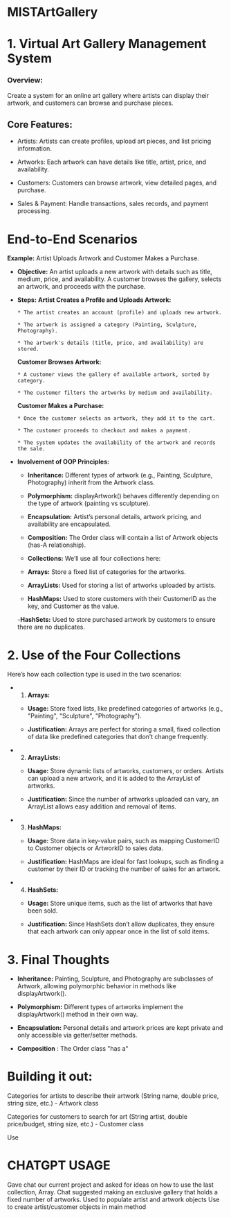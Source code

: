 # MISTArtGallery

# 1. Virtual Art Gallery Management System
<h3>Overview:</h3>
Create a system for an online art gallery where artists can display their artwork, and customers can browse and purchase pieces. 
<h2>Core Features:</h2>

* Artists: Artists can create profiles, upload art pieces, and list pricing information.

* Artworks: Each artwork can have details like title, artist, price, and availability.

* Customers: Customers can browse artwork, view detailed pages, and purchase.

* Sales & Payment: Handle transactions, sales records, and payment processing.

# End-to-End Scenarios
**Example:** Artist Uploads Artwork and Customer Makes a Purchase.

- **Objective:** An artist uploads a new artwork with details such as title, medium, price, and availability. A customer browses the gallery, selects an artwork, and proceeds with the purchase.
- **Steps:**
  **Artist Creates a Profile and Uploads Artwork:**

      * The artist creates an account (profile) and uploads new artwork.

      * The artwork is assigned a category (Painting, Sculpture, Photography).

      * The artwork's details (title, price, and availability) are stored.

  **Customer Browses Artwork:**

      * A customer views the gallery of available artwork, sorted by category.

      * The customer filters the artworks by medium and availability.

  **Customer Makes a Purchase:**

      * Once the customer selects an artwork, they add it to the cart.

      * The customer proceeds to checkout and makes a payment.

      * The system updates the availability of the artwork and records the sale.

- **Involvement of OOP Principles:**

    + **Inheritance:** Different types of artwork (e.g., Painting, Sculpture, Photography) inherit from the Artwork class.

    + **Polymorphism:** displayArtwork() behaves differently depending on the type of artwork (painting vs sculpture).

    + **Encapsulation:** Artist’s personal details, artwork pricing, and availability are encapsulated.

    + **Composition:** The Order class will contain a list of Artwork objects (has-A relationship).

    + **Collections:** We’ll use all four collections here:

    + **Arrays:** Store a fixed list of categories for the artworks.

    + **ArrayLists:** Used for storing a list of artworks uploaded by artists.

    + **HashMaps:** Used to store customers with their CustomerID as the key, and Customer as the value.

    -**HashSets:** Used to store purchased artwork by customers to ensure there are no duplicates.
# 2. Use of the Four Collections
Here’s how each collection type is used in the two scenarios:

- 1. **Arrays:**

  - **Usage:** Store fixed lists, like predefined categories of artworks (e.g., "Painting", "Sculpture", "Photography").
    
  - **Justification:** Arrays are perfect for storing a small, fixed collection of data like predefined categories that don’t change frequently.
  
- 2. **ArrayLists:**

  - **Usage:** Store dynamic lists of artworks, customers, or orders. Artists can upload a new artwork, and it is added to the ArrayList of artworks.
    
  - **Justification:** Since the number of artworks uploaded can vary, an ArrayList allows easy addition and removal of items.
    
- 3. **HashMaps:**

  - **Usage:** Store data in key-value pairs, such as mapping CustomerID to Customer objects or ArtworkID to sales data.
    
  - **Justification:** HashMaps are ideal for fast lookups, such as finding a customer by their ID or tracking the number of sales for an artwork.
    
- 4. **HashSets:**

  - **Usage:** Store unique items, such as the list of artworks that have been sold.
    
  - **Justification:** Since HashSets don’t allow duplicates, they ensure that each artwork can only appear once in the list of sold items.
    
# 3. Final Thoughts

- **Inheritance:** Painting, Sculpture, and Photography are subclasses of Artwork, allowing polymorphic behavior in methods like displayArtwork().

- **Polymorphism:** Different types of artworks implement the displayArtwork() method in their own way.

- **Encapsulation:** Personal details and artwork prices are kept private and only accessible via getter/setter methods.
- **Composition** : The Order class "has a"
# Building it out:

Categories for artists to describe their artwork (String name, double price, string size, etc.) - Artwork class

Categories for customers to search for art (String artist, double price/budget, string size, etc.) - Customer class

Use 
# CHATGPT USAGE
Gave chat our current project and asked for ideas on how to use the last collection, Array.
Chat suggested making an exclusive gallery that holds a fixed number of artworks.
Used to populate artist and artwork objects 
Use to create artist/customer objects in main method

